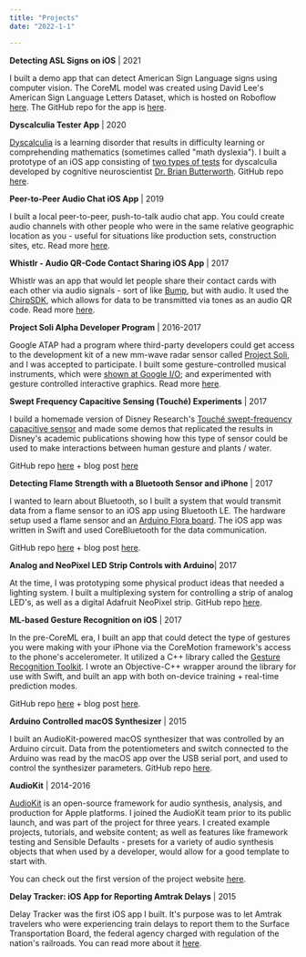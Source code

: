 ```yaml
---
title: "Projects"
date: "2022-1-1"

---
```




**Detecting ASL Signs on iOS** | 2021

I built a demo app that can detect American Sign Language signs using computer vision. The CoreML model was created using David Lee's American Sign Language Letters Dataset, which is hosted on Roboflow [here](https://public.roboflow.com/object-detection/american-sign-language-letters). The GitHub repo for the app is [here](https://github.com/narner/ASL-Classifier-Demo).

**Dyscalculia Tester App** | 2020

[Dyscalculia](https://www.dyscalculia.org) is a learning disorder that results in difficulty learning or comprehending mathematics (sometimes called "math dyslexia"). I built a prototype of an iOS app consisting of [two types of tests](https://www.youtube.com/watch?v=p_Hqdqe84Uc&t=231s) for dyscalculia developed by cognitive neuroscientist [Dr. Brian Butterworth](https://www.dyscalculia.org/experts/brian-butterworth). GitHub repo [here](https://github.com/narner/DyscalculiaTester).

**Peer-to-Peer Audio Chat iOS App** | 2019

I built a local peer-to-peer, push-to-talk audio chat app. You could create audio channels with other people who were in the same relative geographic location as you - useful for situations like production sets, construction sites, etc. Read more [here](https://nickarner.com/projects_and_work/push_to_talk_audio_chat_app/). 

**Whistlr - Audio QR-Code Contact Sharing iOS App** | 2017

Whistlr was an app that would let people share their contact cards with each other via audio signals - sort of like [Bump](https://en.wikipedia.org/wiki/Bump_(application)), but with audio. It used the [ChirpSDK](https://github.com/chirp), which allows for data to be transmitted via tones as an audio QR code. Read more [here](/projects_and_work/whistlr/). 

**Project Soli Alpha Developer Program** |  2016-2017

Google ATAP had a program where third-party developers could get access to the development kit of a new  mm-wave radar sensor called [Project Soli](https://atap.google.com/soli/), and I was accepted to participate. I built some gesture-controlled musical instruments, which were [shown at Google I/O](https://www.youtube.com/watch?v=H41A_IWZwZI); and experimented with gesture controlled interactive graphics. Read more [here](/projects_and_work/o_soli_mio/).

**Swept Frequency Capacitive Sensing (Touché) Experiments** | 2017 

I build a homemade version of Disney Research's [Touché swept-frequency capacitive sensor](https://la.disneyresearch.com/publication/touche-enhancing-touch-interaction-on-humans-screens-liquids-and-everyday-objects/) and made some demos that replicated the results in Disney's academic publications showing how this type of sensor could be used to make interactions between human gesture and plants / water. 

GitHub repo [here](https://github.com/narner/Touche-Experiments) + blog post [here](https://nickarner.com/projects_and_work/emulating_touch%C3%A9/)

**Detecting Flame Strength with a Bluetooth Sensor and iPhone** | 2017 

I wanted to learn about Bluetooth, so I built a system that would transmit data from a flame sensor to an iOS app using Bluetooth LE. The hardware setup used a flame sensor and an [Arduino Flora board](https://www.adafruit.com/product/659). The iOS app was written in Swift and used CoreBluetooth for the data communication. 

GitHub repo [here](https://github.com/narner/iOS-FlameSensor-Bluetooth-Study) + blog post [here](https://nickarner.com/notes/integrating-arduino-bluetooth-sensors-with-ios-september-5-2017/).

**Analog and NeoPixel LED Strip Controls with Arduino**| 2017 

At the time, I was prototyping some physical product ideas that needed a lighting system. I built a multiplexing system for controlling a strip of analog LED's, as well as a digital Adafruit NeoPixel strip. GitHub repo [here](https://github.com/narner/Analog-and-NeoPixel-LED-Strip-Control). 

**ML-based Gesture Recognition on iOS** | 2017 

In the pre-CoreML era, I built an app that could detect the type of gestures you were making with your iPhone via the CoreMotion framework's access to the phone's accelerometer. It utilized a C++ library called the [Gesture Recognition Toolkit](https://github.com/nickgillian/grt). I wrote an Objective-C++ wrapper around the library for use with Swift, and built an app with both on-device training + real-time prediction modes.  

GitHub repo [here](https://github.com/narner/GRT-iOS-HelloWorld) + blog post [here](https://nickarner.com/notes/machine-learning-powered-gesture-recognition-on-ios-october-7-2017/).

**Arduino Controlled macOS Synthesizer** | 2015 

I built an AudioKit-powered macOS synthesizer that was controlled by an Arduino circuit. Data from the potentiometers and switch connected to the Arduino was read by the macOS app over the USB serial port, and used to control the synthesizer parameters. GitHub repo [here](https://github.com/narner/Arduino-AudioKitOSX). 

**AudioKit** | 2014-2016

[AudioKit](https://audiokit.io) is an open-source framework for audio synthesis, analysis, and production for Apple platforms. I joined the AudioKit team prior to its public launch, and was part of the project for three years. I created example projects, tutorials, and website content; as well as features like framework testing and Sensible Defaults - presets for a variety of audio synthesis objects that when used by a developer, would allow for a good template to start with.

You can check out the first version of the project website [here](https://web.archive.org/web/20141108033113/http://audiokit.io/).

**Delay Tracker: iOS App for Reporting Amtrak Delays** | 2015

Delay Tracker was the first iOS app I built. It's purpose was to let Amtrak travelers who were experiencing train delays to report them to the Surface Transportation Board, the federal agency charged with regulation of the nation's railroads. You can read more about it [here](/projects_and_work/delay_tracker/).  





